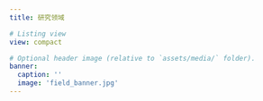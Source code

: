 ```yaml
---
title: 研究领域

# Listing view
view: compact

# Optional header image (relative to `assets/media/` folder).
banner:
  caption: ''
  image: 'field_banner.jpg'
---
```

